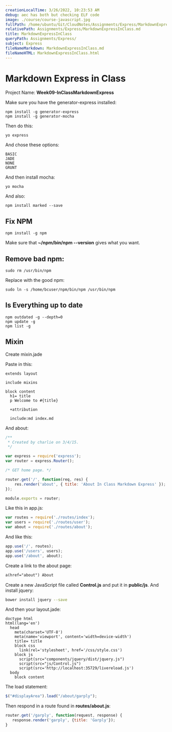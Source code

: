```yaml
---
creationLocalTime: 3/26/2022, 10:23:53 AM
debug: aec has both but checking ELF code
image: ./course/course-javascript.jpg
fullPath: /home/ubuntu/Git/CloudNotes/Assignments/Express/MarkdownExpressInClass.md
relativePath: Assignments/Express/MarkdownExpressInClass.md
title: MarkdownExpressInClass
queryPath: Assignments/Express/
subject: Express
fileNameMarkdown: MarkdownExpressInClass.md
fileNameHTML: MarkdownExpressInClass.html
---
```



<!-- toc -->
<!-- tocstop -->

# Markdown Express in Class

Project Name: **Week09-InClassMarkdownExpress**

Make sure you have the generator-express installed:

    npm install -g generator-express
    npm install -g generator-mocha

Then do this:

    yo express

And chose these options:

    BASIC
    JADE
    NONE
    GRUNT

And then install mocha:

    yo mocha

And also:

    npm install marked --save

## Fix NPM

    npm install -g npm

Make sure that **~/npm/bin/npm --version** gives what you want.

## Remove bad npm:

    sudo rm /usr/bin/npm

Replace with the good npm:

    sudo ln -s /home/bcuser/npm/bin/npm /usr/bin/npm

## Is Everything up to date

    npm outdated -g --depth=0
    npm update -g
    npm list -g

## Mixin

Create mixin.jade

Paste in this:

```code
extends layout

include mixins

block content
  h1= title
  p Welcome to #{title}

  +attribution

  include:md index.md
```

And about:

```javascript
/**
 * Created by charlie on 3/4/15.
 */

var express = require('express');
var router = express.Router();

/* GET home page. */

router.get('/', function(req, res) {
    res.render('about', { title: 'About In Class Markdown Express' });
});

module.exports = router;
```

Like this in app.js:

```javascript
var routes = require('./routes/index');
var users = require('./routes/user');
var about = require('./routes/about');
```

And like this:

```javascript
app.use('/', routes);
app.use('/users', users);
app.use('/about', about);
```

Create a link to the about page:

```html
a(href="about") About
```

Create a new JavaScript file called **Control.js** and put it in **public/js**. And install jquery:

```bash
bower install jquery --save
```

And then your layout.jade:

```code
doctype html
html(lang='en')
  head
    meta(charset='UTF-8')
    meta(name='viewport', content='width=device-width')
    title= title
    block css
      link(rel='stylesheet', href='/css/style.css')
    block js
      script(src="components/jquery/dist/jquery.js")  
      script(src="js/Control.js")
      script(src='http://localhost:35729/livereload.js')
  body
    block content
```

The load statement:

```javascript
$("#displayArea").load("/about/garply");
```

Then respond in a route found in **routes/about.js**:

```javascript
router.get('/garply', function(request, response) {
   response.render('garply', {title: 'Garply'});
}
```    
